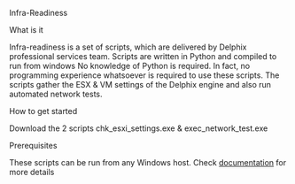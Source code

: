 
Infra-Readiness

What is it

Infra-readiness  is a set of scripts, which are delivered by Delphix professional services team. Scripts are written in Python and compiled to run from windows
No knowledge of Python is required. In fact, no programming experience whatsoever is required to use these scripts. The scripts gather the ESX & VM settings of the Delphix engine and also run automated 
network tests.

How to get started

Download the 2 scripts chk_esxi_settings.exe & exec_network_test.exe 

Prerequisites

These scripts can be run from any Windows host. Check  [documentation](https://github.com/delphix/dxtoolkit/wiki) for more details

